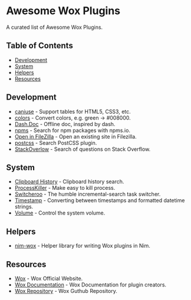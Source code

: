# Awesome Wox Plugins

A curated list of Awesome Wox Plugins.

## Table of Contents

- [Development](#development)
- [System](#system)
- [Helpers](#helpers)
- [Resources](#resources)

## Development

- [caniuse](https://github.com/roose/Wox.Plugin.CanIUse) - Support tables for HTML5, CSS3, etc.
- [colors](https://github.com/roose/Wox.Plugin.Colors) - Convert colors, e.g. green → #008000.
- [Dash.Doc](https://github.com/qianlifeng/Wox.Plugin.Doc) -  Offline doc, inspired by dash.
- [npms](https://github.com/roose/wox-npms-search) - Search for npm packages with npms.io.
- [Open in FileZilla](https://github.com/roose/Wox.Plugin.OpenInFileZilla) -  Open an existing site in Filezilla.
- [postcss](https://github.com/roose/wox-postcss-search) -  Search PostCSS plugin.
- [StackOverlow](https://github.com/amalyushko/Wox.Plugin.StackOverlow) -  Search of questions on Stack Overflow.

## System

- [Clipboard History](https://github.com/Wox-launcher/Wox.Plugin.ClipboardManager) - Clipboard history search.
- [ProcessKiller](https://github.com/cxfksword/Wox.Plugin.ProcessKiller) - Make easy to kill process.
- [Switcheroo](https://github.com/Wox-launcher/Wox.Plugin.Switcheroo) - The humble incremental-search task switcher.
- [Timestamp](https://github.com/cxfksword/Wox.Plugin.Timestamp) - Converting between timestamps and formatted datetime strings.
- [Volume](https://github.com/rohm1/wox.plugin.volume) -  Control the system volume.

## Helpers

- [nim-wox](https://github.com/roose/nim-wox) - Helper library for writing Wox plugins in Nim.

## Resources

- [Wox](http://www.getwox.com/) - Wox Official Website.
- [Wox Documentation](http://doc.getwox.com/) - Wox Documentation for plugin creators.
- [Wox Repository](https://github.com/Wox-launcher/Wox) - Wox Guthub Repository.
